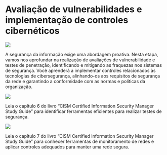 # Avaliação de vulnerabilidades e implementação de controles cibernéticos

![](https://infnet.online/wp-content/uploads/2024/12/LD7.jpg)

A segurança da informação exige uma abordagem proativa. Nesta etapa, vamos nos aprofundar na realização de avaliações de vulnerabilidade e testes de penetração, identificando e mitigando as fraquezas nos sistemas de segurança. Você aprenderá a implementar controles relacionados às tecnologias de cibersegurança, alinhando-os aos requisitos de segurança da rede e garantindo a conformidade com as normas e políticas da organização.

![](https://infnet.online/wp-content/uploads/2024/12/CISM-Certified-Information-Security-Manager-Study-Guide-1.jpeg)

Leia o capítulo 6 do livro “CISM Certified Information Security Manager Study Guide” para identificar ferramentas eficientes para realizar testes de segurança.  


![](https://infnet.online/wp-content/uploads/2024/12/CISM-Certified-Information-Security-Manager-Study-Guide-1.jpeg)

Leia o capítulo 7 do livro “CISM Certified Information Security Manager Study Guide” para conhecer ferramentas de monitoramento de redes e aplicar controles adequados para manter uma rede segura.  
